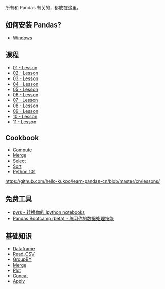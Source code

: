 所有和 Pandas 有关的，都放在这里。

如何安装 Pandas?
-------

* [Windows](http://www.youtube.com/watch?v=g4v9_K3Rq3Y)

课程
-------

* [01 - Lesson](http://nbviewer.ipython.org/github/hello-kukoo/learn-pandas-cn/blob/master/cn/lessons/01%20-%20Lesson.ipynb)
* [02 - Lesson](http://nbviewer.ipython.org/github/hello-kukoo/learn-pandas-cn/blob/master/cn/lessons/02%20-%20Lesson.ipynb)
* [03 - Lesson](http://nbviewer.ipython.org/github/hello-kukoo/learn-pandas-cn/blob/master/cn/lessons/03%20-%20Lesson.ipynb)
* [04 - Lesson](http://nbviewer.ipython.org/github/hello-kukoo/learn-pandas-cn/blob/master/cn/lessons/04%20-%20Lesson.ipynb)
* [05 - Lesson](http://nbviewer.ipython.org/github/hello-kukoo/learn-pandas-cn/blob/master/cn/lessons/05%20-%20Lesson.ipynb)
* [06 - Lesson](http://nbviewer.ipython.org/github/hello-kukoo/learn-pandas-cn/blob/master/cn/lessons/06%20-%20Lesson.ipynb)
* [07 - Lesson](http://nbviewer.ipython.org/github/hello-kukoo/learn-pandas-cn/blob/master/cn/lessons/07%20-%20Lesson.ipynb)
* [08 - Lesson](http://nbviewer.ipython.org/github/hello-kukoo/learn-pandas-cn/blob/master/cn/lessons/08%20-%20Lesson.ipynb)
* [09 - Lesson](http://nbviewer.ipython.org/github/hello-kukoo/learn-pandas-cn/blob/master/cn/lessons/09%20-%20Lesson.ipynb)
* [10 - Lesson](http://nbviewer.ipython.org/github/hello-kukoo/learn-pandas-cn/blob/master/cn/lessons/10%20-%20Lesson.ipynb)
* [11 - Lesson](http://nbviewer.ipython.org/github/hello-kukoo/learn-pandas-cn/blob/master/cn/lessons/11%20-%20Lesson.ipynb)


Cookbook
-------

* [Compute](http://nbviewer.ipython.org/github/hello-kukoo/learn-pandas-cn/blob/master/cn/lessons/Cookbook%20-%20Compute.ipynb)
* [Merge](http://nbviewer.ipython.org/github/hello-kukoo/learn-pandas-cn/blob/master/cn/lessons/Cookbook%20-%20Merge.ipynb)
* [Select](http://nbviewer.ipython.org/github/hello-kukoo/learn-pandas-cn/blob/master/cn/lessons/Cookbook%20-%20Select.ipynb)
* [Sort](http://nbviewer.ipython.org/github/hello-kukoo/learn-pandas-cn/blob/master/cn/lessons/Cookbook%20-%20Sort.ipynb)
* [Python 101](http://nbviewer.ipython.org/github/hello-kukoo/learn-pandas-cn/blob/master/cn/lessons/Python_101.ipynb)

https://github.com/hello-kukoo/learn-pandas-cn/blob/master/cn/lessons/

免费工具
---------

* [pyrs - 转换你的 Ipython notebooks](https://pyrs.herokuapp.com/)
* [Pandas Bootcamp (beta) - 练习你的数据处理技能](https://pandasbootcamp.herokuapp.com/)

基础知识
-------
* [Dataframe](http://www.hedaro.com/pandas-dataframe)
* [Read_CSV](http://www.hedaro.com/pandas-read-csv)
* [GroupBY](http://www.hedaro.com/pandas-groupby)
* [Merge](http://www.hedaro.com/pandas-merge)
* [Plot](http://www.hedaro.com/pandas-plot)
* [Concat](http://www.hedaro.com/pandas-concat)
* [Apply](http://www.hedaro.com/pandas-apply)